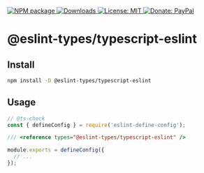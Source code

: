 <p>
  <a href="https://www.npmjs.com/package/@eslint-types/typescript-eslint" target="_blank">
    <img alt="NPM package" src="https://img.shields.io/npm/v/@eslint-types/typescript-eslint.svg">
  </a>
  <a href="https://www.npmjs.com/package/@eslint-types/typescript-eslint" target="_blank">
    <img alt="Downloads" src="https://img.shields.io/npm/dt/@eslint-types/typescript-eslint.svg">
  </a>
  <a href="https://github.com/eslint-types/define-config-plugin-types/blob/main/LICENSE">
    <img alt="License: MIT" src="https://img.shields.io/github/license/eslint-types/define-config-plugin-types.svg">
  </a>
  <a href="https://www.paypal.com/donate?hosted_button_id=L7GY729FBKTZY" target="_blank">
    <img alt="Donate: PayPal" src="https://img.shields.io/badge/Donate-PayPal-blue.svg">
  </a>
</p>

# @eslint-types/typescript-eslint

## Install

```sh
npm install -D @eslint-types/typescript-eslint
```

## Usage

```js
// @ts-check
const { defineConfig } = require('eslint-define-config');

/// <reference types="@eslint-types/typescript-eslint" />

module.exports = defineConfig({
  // ...
});
```
